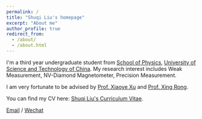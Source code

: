 ```yaml
---
permalink: /
title: "Shuqi Liu's homepage"
excerpt: "About me"
author_profile: true
redirect_from: 
  - /about/
  - /about.html
---
```


I'm a third year undergraduate student from [School of Physics](https://en.physics.ustc.edu.cn/main.htm), [University of Science and Technology of China](https://en.ustc.edu.cn/). My research interest includes Weak Measurement, NV-Diamond Magnetometer, Precision Measurement.

I am very fortunate to be advised by [Prof. Xiaoye Xu](https://faculty.ustc.edu.cn/xuxiaoye) and [Prof. Xing Rong]([https://faculty.ustc.edu.cn/xuxiaoye](https://en.lmmr.ustc.edu.cn/2017/0711/c13356a189309/page.htm)). 

You can find my CV here: [Shuqi Liu's Curriculum Vitae](../assets/Curriculum_Vitae.pdf).

[Email](shuqi@mail.ustc.edu.cn) / [Wechat](../images/wechat.jpg) 
